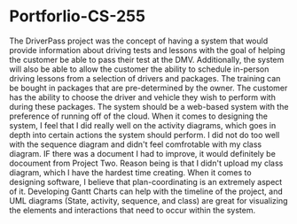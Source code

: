 # Portforlio-CS-255
The DriverPass project was the concept of having a system that would provide information about driving tests and lessons with the goal of helping the customer be able to pass their test at the DMV. Additionally, the system will also be able to allow the customer the ability to schedule in-person driving lessons from a selection of drivers and packages. The training can be bought in packages that are pre-determined by the owner. The customer has the ability to choose the driver and vehicle they wish to perform with during these packages. The system should be a web-based system with the preference of running off of the cloud.
When it comes to designing the system, I feel that I did really well on the activity diagrams, which goes in depth into certain actions the system should perform. I did not do too well with the sequence diagram and didn't feel comfrotable with my class diagram. IF there was a document I had to improve, it would definitely be docoument from Project Two. Reason being is that I didn't upload my class diagram, which I have the hardest time creating. 
When it comes to designing software, I believe that plan-coordinating is an extremely aspect of it. Developing Gantt Charts can help with the timeline of the project, and UML diagrams (State, activity, sequence, and class) are great for visualizing the elements and interactions that need to occur within the system.
